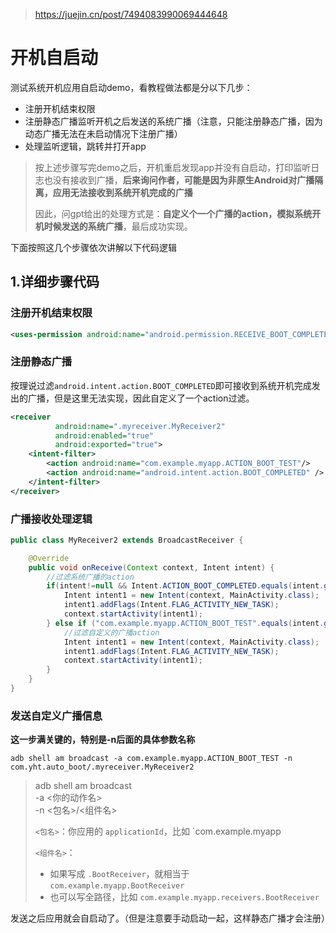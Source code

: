 > https://juejin.cn/post/7494083990069444648

# 开机自启动

测试系统开机应用自启动demo，看教程做法都是分以下几步：

- 注册开机结束权限
- 注册静态广播监听开机之后发送的系统广播（注意，只能注册静态广播，因为动态广播无法在未启动情况下注册广播）
- 处理监听逻辑，跳转并打开app

> 按上述步骤写完demo之后，开机重启发现app并没有自启动，打印监听日志也没有接收到广播，**后来询问作者，可能是因为非原生Android对广播隔离，应用无法接收到系统开机完成的广播**
>
> 因此，问gpt给出的处理方式是：**自定义个一个广播的action，模拟系统开机时候发送的系统广播**，最后成功实现。

下面按照这几个步骤依次讲解以下代码逻辑

## 1.详细步骤代码

### 注册开机结束权限

```xml
<uses-permission android:name="android.permission.RECEIVE_BOOT_COMPLETED" />
```



### 注册静态广播

按理说过滤`android.intent.action.BOOT_COMPLETED`即可接收到系统开机完成发出的广播，但是这里无法实现，因此自定义了一个action过滤。

```xml
<receiver
          android:name=".myreceiver.MyReceiver2"
          android:enabled="true"
          android:exported="true">
    <intent-filter>
        <action android:name="com.example.myapp.ACTION_BOOT_TEST"/>
        <action android:name="android.intent.action.BOOT_COMPLETED" />
    </intent-filter>
</receiver>
```



### 广播接收处理逻辑

```java
public class MyReceiver2 extends BroadcastReceiver {

    @Override
    public void onReceive(Context context, Intent intent) {
        //过滤系统广播的action
        if(intent!=null && Intent.ACTION_BOOT_COMPLETED.equals(intent.getAction())){
            Intent intent1 = new Intent(context, MainActivity.class);
            intent1.addFlags(Intent.FLAG_ACTIVITY_NEW_TASK);
            context.startActivity(intent1);
        } else if ("com.example.myapp.ACTION_BOOT_TEST".equals(intent.getAction())) {
            //过滤自定义的广播action
            Intent intent1 = new Intent(context, MainActivity.class);
            intent1.addFlags(Intent.FLAG_ACTIVITY_NEW_TASK);
            context.startActivity(intent1);
        }
    }
}
```



### 发送自定义广播信息

**这一步满关键的，特别是-n后面的具体参数名称**

```shell
adb shell am broadcast -a com.example.myapp.ACTION_BOOT_TEST -n com.yht.auto_boot/.myreceiver.MyReceiver2
```

> adb shell am broadcast \
>     -a <你的动作名> \
>     -n <包名>/<组件名>
>
> `<包名>`：你应用的 `applicationId`，比如 `com.example.myapp
>
> `<组件名>`：
>
> - 如果写成 `.BootReceiver`，就相当于 `com.example.myapp.BootReceiver`
> - 也可以写全路径，比如 `com.example.myapp.receivers.BootReceiver`

发送之后应用就会自启动了。（但是注意要手动启动一起，这样静态广播才会注册）